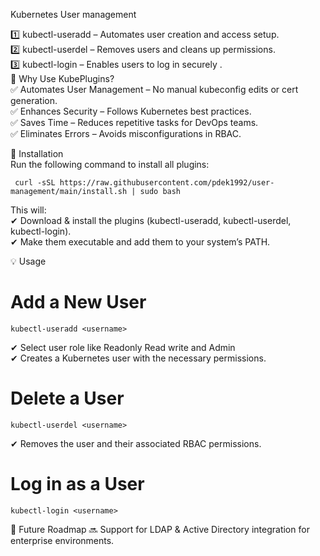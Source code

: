 Kubernetes User management 

1️⃣ kubectl-useradd – Automates user creation and access setup.<br>
2️⃣ kubectl-userdel – Removes users and cleans up permissions.<br>
3️⃣ kubectl-login – Enables users to log in securely
.<br>
🚀 Why Use KubePlugins? <br>
✅ Automates User Management – No manual kubeconfig edits or cert generation.<br>
✅ Enhances Security – Follows Kubernetes best practices.<br>
✅ Saves Time – Reduces repetitive tasks for DevOps teams.<br>
✅ Eliminates Errors – Avoids misconfigurations in RBAC.<br>

📌 Installation<br>
Run the following command to install all plugins:

```
 curl -sSL https://raw.githubusercontent.com/pdek1992/user-management/main/install.sh | sudo bash
```
This will:<br>
✔ Download & install the plugins (kubectl-useradd, kubectl-userdel, kubectl-login).<br>
✔ Make them executable and add them to your system’s PATH.<br>

💡 Usage<br>
# Add a New User
```
kubectl-useradd <username>
```
✔ Select user role like Readonly Read write and Admin<br>
✔ Creates a Kubernetes user with the necessary permissions.

# Delete a User
```
kubectl-userdel <username>
```
✔ Removes the user and their associated RBAC permissions.

# Log in as a User
```
kubectl-login <username>
```

📍 Future Roadmap
🔜 Support for LDAP & Active Directory integration for enterprise environments.

